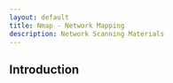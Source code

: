 ```yaml
---
layout: default
title: Nmap - Network Mapping
description: Network Scanning Materials
---
```


## Introduction


